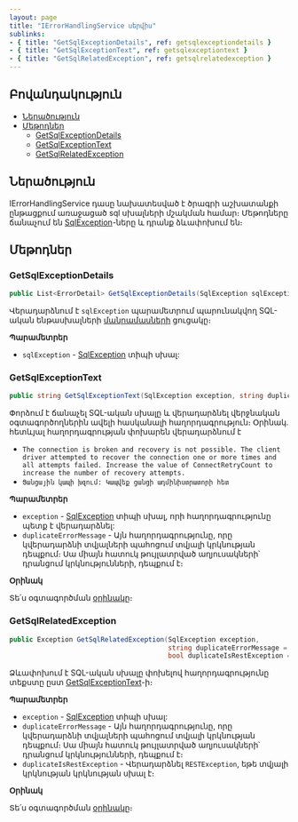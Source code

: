 ```yaml
---
layout: page
title: "IErrorHandlingService սերվիս" 
sublinks:
- { title: "GetSqlExceptionDetails", ref: getsqlexceptiondetails }
- { title: "GetSqlExceptionText", ref: getsqlexceptiontext }
- { title: "GetSqlRelatedException", ref: getsqlrelatedexception }
---
```


## Բովանդակություն

- [Ներածություն](#ներածություն)
- [Մեթոդներ](#մեթոդներ)
  - [GetSqlExceptionDetails](#getsqlexceptiondetails)
  - [GetSqlExceptionText](#getsqlexceptiontext)
  - [GetSqlRelatedException](#getsqlrelatedexception)

## Ներածություն

IErrorHandlingService դասը նախատեսված է ծրագրի աշխատանքի ընթացքում առաջացած sql սխալների մշակման համար։
Մեթոդները ճանաչում են [SqlException](https://learn.microsoft.com/en-us/dotnet/api/microsoft.data.sqlclient.sqlexception)-ները և դրանք ձևափոխում են։

## Մեթոդներ

### GetSqlExceptionDetails

```c#        
public List<ErrorDetail> GetSqlExceptionDetails(SqlException sqlException)
```

Վերադարձնում է `sqlException` պարամետրում պարունակվող SQL-ական ենթասխալների [մանրամասների](../types/ErrorDetail.md) ցուցակը։

**Պարամետրեր**

* `sqlException` - [SqlException](https://learn.microsoft.com/en-us/dotnet/api/microsoft.data.sqlclient.sqlexception) տիպի սխալ:

### GetSqlExceptionText

```c#           
public string GetSqlExceptionText(SqlException exception, string duplicateErrorMessage = "")
```

Փորձում է ճանաչել SQL-ական սխալը և վերադարձնել վերջնական օգտագործողներին ավելի հասկանալի հաղորդագրություն։
Օրինակ. հետևյալ հաղորդագրության փոխարեն վերադարձնում է 
  - `The connection is broken and recovery is not possible. The client driver attempted to recover the connection one or more times and all attempts failed. Increase the value of ConnectRetryCount to increase the number of recovery attempts.`
  - `Ցանցային կապի խզում: Կապվեք ցանցի ադմինիստրատորի հետ`

**Պարամետրեր**

* `exception` - [SqlException](https://learn.microsoft.com/en-us/dotnet/api/microsoft.data.sqlclient.sqlexception) տիպի սխալ, որի հաղորդագրությունը պետք է վերադարձնել:
* `duplicateErrorMessage` - Այն հաղորդագրությունը, որը կվերադարձնի տվյալների պահոցում տվյալի կրկնության դեպքում։
  Սա միայն հատուկ թույլատրված աղյուսակների՝ դրանցում կրկնությունների, դեպքում է։

**Օրինակ**

Տե՛ս օգտագործման [օրինակը](../examples/IErrorHandlingService.md#օրինակ-1)։

### GetSqlRelatedException

```c#           
public Exception GetSqlRelatedException(SqlException exception, 
                                        string duplicateErrorMessage = "", 
                                        bool duplicateIsRestException = false)
```

Ձևափոխում է SQL-ական սխալը փոխելով հաղորդագրությունը տեքստը ըստ [GetSqlExceptionText](#getsqlexceptiontext)-ի։

**Պարամետրեր**

* `exception` - [SqlException](https://learn.microsoft.com/en-us/dotnet/api/microsoft.data.sqlclient.sqlexception) տիպի սխալ:
* `duplicateErrorMessage` - Այն հաղորդագրությունը, որը կվերադարձնի տվյալների պահոցում տվյալի կրկնության դեպքում։
  Սա միայն հատուկ թույլատրված աղյուսակների՝ դրանցում կրկնությունների, դեպքում է։
* `duplicateIsRestException` - Վերադարձնել `RESTException`, եթե տվյալի կրկնության կրկնության սխալ է։

**Օրինակ**

Տե՛ս օգտագործման [օրինակը](../examples/IErrorHandlingService.md#օրինակ-2)։
